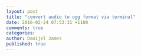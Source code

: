 ```yaml
---
layout: post
title: "convert audio to ogg format via terminal"
date: 2016-02-24 07:53:31 +1100
comments: true
categories: 
author: Danijel James
published: true
---
```

